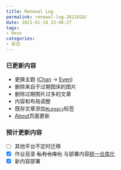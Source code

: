 ```yaml
---
title: Renewal Log
permalink: renewal-log-2021018/
date: 2021-01-18 13:46:27
tags:
- Hexo
categories:
- 杂记
---
```

### 已更新内容

- 更换主题 ([Chan](https://github.com/denjones/hexo-theme-chan) → [Even](https://github.com/ahonn/hexo-theme-even))
- 删除来自于过期图床的图片
- 删除过期图片过多的文章
- 内容和布局调整
- 既存文章添加[`#Legacy`](/tags/Legacy)标签
- [About](/about/)页面更新

### 预计更新内容
- [ ] 其他平台不定时迁移
- [x] 作业目录 ~~私有仓库化~~ 与部署内容[统一仓库化](https://github.com/7mA/7ma.github.io)
- [x] 新内容部署
